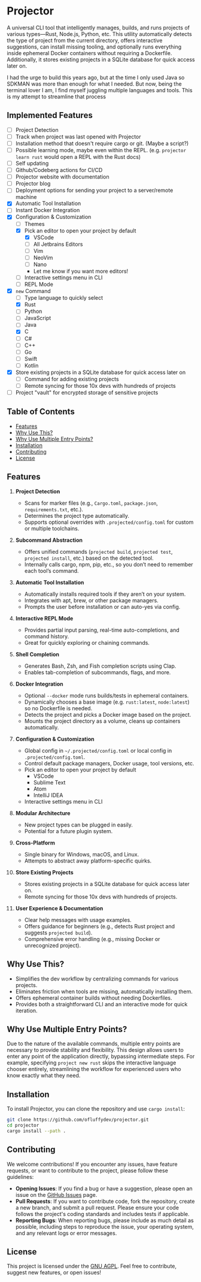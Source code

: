# Projector

A universal CLI tool that intelligently manages, builds, and runs projects of various types—Rust, Node.js, Python, etc. This utility automatically detects the type of project from the current directory, offers interactive suggestions, can install missing tooling, and optionally runs everything inside ephemeral Docker containers without requiring a Dockerfile. Additionally, it stores existing projects in a SQLite database for quick access later on.

I had the urge to build this years ago, but at the time I only used Java so SDKMAN was more than enough for what I needed. But now, being the terminal lover I am, I find myself juggling multiple languages and tools. This is my attempt to streamline that process

## Implemented Features

- [ ] Project Detection
- [ ] Track when project was last opened with Projector
- [ ] Installation method that doesn't require cargo or git. (Maybe a script?)
- [ ] Possible learning mode, maybe even within the REPL. (e.g. `projector learn rust` would open a REPL with the Rust docs)
- [ ] Self updating
- [ ] Github/Codeberg actions for CI/CD
- [ ] Projector website with documentation
- [ ] Projector blog
- [ ] Deployment options for sending your project to a server/remote machine
- [x] Automatic Tool Installation
- [ ] Instant Docker Integration
- [x] Configuration & Customization
  - [ ] Themes
  - [x] Pick an editor to open your project by default
    - [x] VSCode
    - [ ] All Jetbrains Editors
    - [ ] Vim
    - [ ] NeoVim
    - [ ] Nano
    - Let me know if you want more editors!
  - [ ] Interactive settings menu in CLI
  - [ ] REPL Mode
- [x] `new` Command
  - [ ] Type language to quickly select
  - [x] Rust
  - [ ] Python
  - [ ] JavaScript
  - [ ] Java
  - [x] C
  - [ ] C#
  - [ ] C++
  - [ ] Go
  - [ ] Swift
  - [ ] Kotlin
- [x] Store existing projects in a SQLite database for quick access later on
  - [ ] Command for adding existing projects
  - [ ] Remote syncing for those 10x devs with hundreds of projects
- [ ] Project "vault" for encrypted storage of sensitive projects

## Table of Contents

- [Features](#features)
- [Why Use This?](#why-use-this)
- [Why Use Multiple Entry Points?](#why-use-multiple-entry-points)
- [Installation](#installation)
- [Contributing](#contributing)
- [License](#license)

## Features

1. **Project Detection**

   - Scans for marker files (e.g., `Cargo.toml`, `package.json`, `requirements.txt`, etc.).
   - Determines the project type automatically.
   - Supports optional overrides with `.projected/config.toml` for custom or multiple toolchains.

2. **Subcommand Abstraction**

   - Offers unified commands (`projected build`, `projected test`, `projected install`, etc.) based on the detected tool.
   - Internally calls cargo, npm, pip, etc., so you don’t need to remember each tool’s command.

3. **Automatic Tool Installation**

   - Automatically installs required tools if they aren’t on your system.
   - Integrates with apt, brew, or other package managers.
   - Prompts the user before installation or can auto-yes via config.

4. **Interactive REPL Mode**

   - Provides partial input parsing, real-time auto-completions, and command history.
   - Great for quickly exploring or chaining commands.

5. **Shell Completion**

   - Generates Bash, Zsh, and Fish completion scripts using Clap.
   - Enables tab-completion of subcommands, flags, and more.

6. **Docker Integration**

   - Optional `--docker` mode runs builds/tests in ephemeral containers.
   - Dynamically chooses a base image (e.g. `rust:latest`, `node:latest`) so no Dockerfile is needed.
   - Detects the project and picks a Docker image based on the project.
   - Mounts the project directory as a volume, cleans up containers automatically.

7. **Configuration & Customization**

   - Global config in `~/.projected/config.toml` or local config in `.projected/config.toml`.
   - Control default package managers, Docker usage, tool versions, etc.
   - Pick an editor to open your project by default
     - VSCode
     - Sublime Text
     - Atom
     - IntelliJ IDEA
   - Interactive settings menu in CLI

8. **Modular Architecture**

   - New project types can be plugged in easily.
   - Potential for a future plugin system.

9. **Cross-Platform**

   - Single binary for Windows, macOS, and Linux.
   - Attempts to abstract away platform-specific quirks.

10. **Store Existing Projects**

    - Stores existing projects in a SQLite database for quick access later on.
    - Remote syncing for those 10x devs with hundreds of projects.

11. **User Experience & Documentation**
    - Clear help messages with usage examples.
    - Offers guidance for beginners (e.g., detects Rust project and suggests `projected build`).
    - Comprehensive error handling (e.g., missing Docker or unrecognized project).

## Why Use This?

- Simplifies the dev workflow by centralizing commands for various projects.
- Eliminates friction when tools are missing, automatically installing them.
- Offers ephemeral container builds without needing Dockerfiles.
- Provides both a straightforward CLI and an interactive mode for quick iteration.

## Why Use Multiple Entry Points?

Due to the nature of the available commands, multiple entry points are necessary to provide stability and flexibility. This design allows users to enter any point of the application directly, bypassing intermediate steps. For example, specifying `project new rust` skips the interactive language chooser entirely, streamlining the workflow for experienced users who know exactly what they need.

## Installation

To install Projector, you can clone the repository and use `cargo install`:

```sh
git clone https://github.com/ofluffydev/projector.git
cd projector
cargo install --path .
```

## Contributing

We welcome contributions! If you encounter any issues, have feature requests, or want to contribute to the project, please follow these guidelines:

- **Opening Issues**: If you find a bug or have a suggestion, please open an issue on the [GitHub Issues](https://github.com/ofluffydev/projector/issues) page.
- **Pull Requests**: If you want to contribute code, fork the repository, create a new branch, and submit a pull request. Please ensure your code follows the project's coding standards and includes tests if applicable.
- **Reporting Bugs**: When reporting bugs, please include as much detail as possible, including steps to reproduce the issue, your operating system, and any relevant logs or error messages.

## License

This project is licensed under the [GNU AGPL](LICENSE). Feel free to contribute, suggest new features, or open issues!
